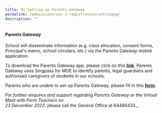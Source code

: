 ```yaml
---
title: 9) Setting up Parents Gateway
permalink: /admissions/sec-1-registration/settingup/
description: ""
---
```

#### Parents Gateway

School will disseminate information (e.g. class allocation, consent forms, Principal's memo, school circulars, etc.) via the Parents Gateway mobile application.

To download the Parents Gateway app, please click on this **[link](https://pg.moe.edu.sg/)**. Parents Gateway uses Singpass for MOE to identify parents, legal guardians and authorised caregivers of students in our schools.

Parents who are unable to set-up Parents Gateway, please fill in this&nbsp;**[form](https://go.gov.sg/welcome-to-kc-2023)**.

_For further enquires and support regarding Parents Gateway or the Virtual Meet with Form Teachers on_&nbsp;<br>
_23 December 2022_, please call the General Office at 64486433._